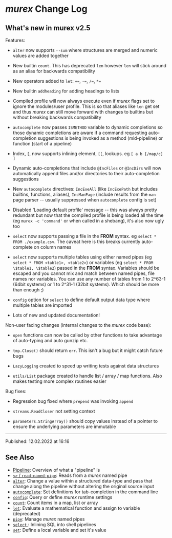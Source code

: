 # _murex_ Change Log

## What's new in murex v2.5

Features:

  * `alter` now supports `--sum` where structures are merged and numeric values are added together

  * New builtin `count`. This has deprecated `len` however `len` will stick around as an alias for backwards compatibility

  * New operators added to `let`: `+=`, `-=`, `/=`, `*=`

  * New builtin `addheading` for adding headings to lists

  * Compiled profile will now always execute even if _murex_ flags set to ignore the modules/user profile. This is so that aliases like `len` get set and thus _murex_ can still move forward with changes to builtins but without breaking backwards compatibility

  * `autocomplete` now passes `ISMETHOD` variable to dynamic completions so those dynamic completions are aware if a command requesting auto-completion suggestions is being invoked as a method (mid-pipeline) or function (start of a pipeline)

  * Index, `[`, now supports inlining element, `[[`, lookups. eg `[ a b [/map/c] ]`
  
  * Dynamic auto-completions that include `@IncFiles` or `@IncDirs` will now automatically append files and/or directories to their auto-completion suggestions

  * New `autocomplete` directives: `IncExeAll` (like `IncExePath` but includes builtins, functions, aliases), `IncManPage` (include results from the `man` page parser -- usually suppressed when `autocomplete` config is set)

  * Disabled 'Loading default profile' message -- this was always pretty redundant but now that the compiled profile is being loaded all the time (eg `murex -c 'command'` or when called in a shebang), it's also now ugly too

  * `select` now supports passing a file in the **FROM** syntax. eg `select * FROM ./example.csv`. The caveat here is this breaks currently auto-complete on column names

  * `select` now supports multiple tables using either named pipes (eg `select * FROM <table1>, <table2>`) or variables (eg `select * FROM \$table1, \$table2`) passed in the **FROM** syntax. Variables should be escaped and you cannot mix and match between named pipes, file names nor variables. You can use any number of tables from 1 to 2^63-1 (64bit systems) or 1 to 2^31-1 (32bit systems). Which should be more than enough ;)

  * `config` option for `select` to define default output data type where multiple tables are imported

  * Lots of new and updated documentation!

  Non-user facing changes (internal changes to the _murex_ code base):
  
  * `open` functions can now be called by other functions to take advantage of auto-typing and auto gunzip etc.

  * `tmp.Close()` should return `err`. This isn't a bug but it might catch future bugs

  * `LazyLogging` created to speed up writing tests against data structures

  * `utils/List` package created to handle list / array / map functions. Also makes testing more complex routines easier

  Bug fixes:
  
  * Regression bug fixed where `prepend` was invoking `append`

  * `streams.ReadCloser` not setting context

  * `parameters.StringArray()` should copy values instead of a pointer to ensure the underlying parameters are immutable

<hr>

Published: 12.02.2022 at 16:16

## See Also

* [Pipeline](../user-guide/pipeline.md):
  Overview of what a "pipeline" is
* [`<>` / `read-named-pipe`](../commands/namedpipe.md):
  Reads from a _murex_ named pipe
* [`alter`](../commands/alter.md):
  Change a value within a structured data-type and pass that change along the pipeline without altering the original source input
* [`autocomplete`](../commands/autocomplete.md):
  Set definitions for tab-completion in the command line
* [`config`](../commands/config.md):
  Query or define _murex_ runtime settings
* [`count`](../commands/count.md):
  Count items in a map, list or array
* [`let`](../commands/let.md):
  Evaluate a mathematical function and assign to variable (deprecated)
* [`pipe`](../commands/pipe.md):
  Manage _murex_ named pipes
* [`select` ](../optional/select.md):
  Inlining SQL into shell pipelines
* [`set`](../commands/set.md):
  Define a local variable and set it's value